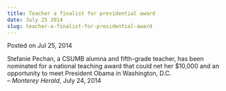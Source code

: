 ```yaml
---
title: Teacher a finalist for presidential award
date: July 25 2014
slug: teacher-a-finalist-for-presidential-award
---
```


 



<span class="date">Posted on Jul 25, 2014    </span>
<p>Stefanie Pechan, a CSUMB alumna and fifth-grade teacher, has
been nominated for a national teaching award that could net her
$10,000 and an opportunity to meet President Obama in Washington,
D.C.<br>
&#x2013; <em>Monterey Herald</em>, July 24, 2014</br></p>





 
